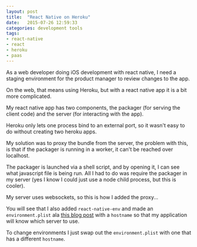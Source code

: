 ```yaml
---
layout: post
title:  "React Native on Heroku"
date:   2015-07-26 12:59:33
categories: development tools
tags:
- react-native
- react
- heroku
- paas
---
```

As a web developer doing iOS development with react native, I need a staging
environment for the product manager to review changes to the app.

On the web, that means using Heroku, but with a react native app it is a bit
more complicated.

My react native app has two components, the packager (for serving the client
code) and the server (for interacting with the app).

Heroku only lets one process bind to an external port, so it wasn't easy to do
without creating two heroku apps.

My solution was to proxy the bundle from the server, the problem with this, is
that if the packager is running in a worker, it can't be reached over localhost.

The packager is launched via a shell script, and by opening it, I can see what
javascript file is being run. All I had to do was require the packager in my
server (yes I know I could just use a node child process, but this is cooler).

My server uses websockets, so this is how I added the proxy...

<script src="https://gist.github.com/brysgo/17b0536381632eb67c27.js"></script>

You will see that I also added `react-native-env` and made an `environment.plist`
ala [this blog post][ios-env-article] with a `hostname` so that my application 
will know which server to use.

To change environments I just swap out the `environment.plist` with one that has
a different `hostname`.

[ios-env-article]: http://www.blackdogfoundry.com/blog/migrating-ios-app-through-multiple-environments/
